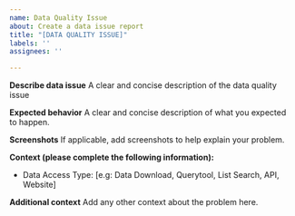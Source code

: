 ```yaml
---
name: Data Quality Issue
about: Create a data issue report
title: "[DATA QUALITY ISSUE]"
labels: ''
assignees: ''

---
```


**Describe data issue**
A clear and concise description of the data quality issue

**Expected behavior**
A clear and concise description of what you expected to happen.

**Screenshots**
If applicable, add screenshots to help explain your problem.

**Context (please complete the following information):**
 - Data Access Type: [e.g: Data Download, Querytool, List Search, API, Website]

**Additional context**
Add any other context about the problem here.
